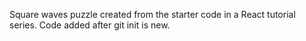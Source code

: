 Square waves puzzle created from the starter code in a React tutorial series. Code added after git init is new.

